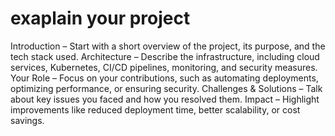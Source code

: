 # exaplain your project
Introduction – Start with a short overview of the project, its purpose, and the tech stack used.
Architecture – Describe the infrastructure, including cloud services, Kubernetes, CI/CD pipelines, monitoring, and security measures.
Your Role – Focus on your contributions, such as automating deployments, optimizing performance, or ensuring security.
Challenges & Solutions – Talk about key issues you faced and how you resolved them.
Impact – Highlight improvements like reduced deployment time, better scalability, or cost savings.